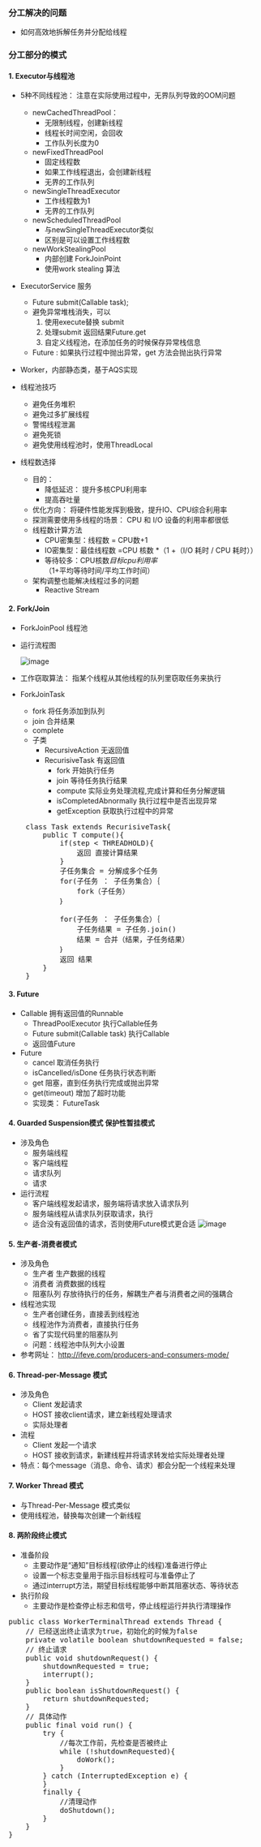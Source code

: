 ### 分工解决的问题
- 如何高效地拆解任务并分配给线程

### 分工部分的模式
#### 1. Executor与线程池 
- 5种不同线程池： 注意在实际使用过程中，无界队列导致的OOM问题
    - newCachedThreadPool： 
        - 无限制线程，创建新线程
        - 线程长时间空闲，会回收
        - 工作队列长度为0
    - newFixedThreadPool 
        - 固定线程数
        - 如果工作线程退出，会创建新线程
        - 无界的工作队列
    - newSingleThreadExecutor
        - 工作线程数为1
        - 无界的工作队列
    - newScheduledThreadPool
        - 与newSingleThreadExecutor类似
        - 区别是可以设置工作线程数
    - newWorkStealingPool 
        - 内部创建 ForkJoinPoint
        - 使用work stealing 算法
        
- ExecutorService 服务
    - Future submit(Callable task); 
    - 避免异常堆栈消失，可以
        1. 使用execute替换 submit
        2. 处理submit 返回结果Future.get
        3. 自定义线程池，在添加任务的时候保存异常栈信息
    - Future : 如果执行过程中抛出异常，get 方法会抛出执行异常
- Worker，内部静态类，基于AQS实现

- 线程池技巧
    - 避免任务堆积
    - 避免过多扩展线程
    - 警惕线程泄漏
    - 避免死锁
    - 避免使用线程池时，使用ThreadLocal
- 线程数选择
    - 目的： 
        - 降低延迟： 提升多核CPU利用率
        - 提高吞吐量
    - 优化方向： 将硬件性能发挥到极致，提升IO、CPU综合利用率
    - 探测需要使用多线程的场景：  CPU 和 I/O 设备的利用率都很低
    - 线程数计算方法
        - CPU密集型：线程数 = CPU数+1
        - IO密集型：最佳线程数 =CPU 核数 *（1 +（I/O 耗时 / CPU 耗时））
        - 等待较多：CPU核数*目标cpu利用率*（1+平均等待时间/平均工作时间）
    - 架构调整也能解决线程过多的问题
        - Reactive Stream
        
#### 2. Fork/Join
- ForkJoinPool 线程池
- 运行流程图
    
    ![image]( images/fork-join.png)
- 工作窃取算法： 指某个线程从其他线程的队列里窃取任务来执行
- ForkJoinTask
    - fork 将任务添加到队列
    - join 合并结果
    - complete 
    - 子类
        - RecursiveAction 无返回值
        - RecurisiveTask  有返回值            
            - fork                  开始执行任务
            - join                  等待任务执行结果
            - compute               实际业务处理流程,完成计算和任务分解逻辑
            - isCompletedAbnormally 执行过程中是否出现异常
            - getException          获取执行过程中的异常
<pre>
    class Task extends RecurisiveTask<T>{
        public T compute(){
            if(step < THREADHOLD){
                返回 直接计算结果
            }
            子任务集合 = 分解成多个任务
            for(子任务 ： 子任务集合）｛
                fork（子任务）
            ｝
            
            for(子任务 ： 子任务集合）｛
                子任务结果 = 子任务.join()
                结果 = 合并（结果，子任务结果）
            ｝
            返回 结果            
        }
    }
</pre> 

#### 3. Future
- Callable 拥有返回值的Runnable
    - ThreadPoolExecutor 执行Callable任务
    - <T> Future<T> submit(Callable<T> task) 执行Callable
    - 返回值Future
- Future
    - cancel               取消任务执行
    - isCancelled/isDone   任务执行状态判断
    - get                  阻塞，直到任务执行完成或抛出异常
    - get(timeout)         增加了超时功能
    - 实现类： FutureTask

#### 4. Guarded Suspension模式 保护性暂挂模式
- 涉及角色
    - 服务端线程
    - 客户端线程
    - 请求队列
    - 请求
- 运行流程
    - 客户端线程发起请求，服务端将请求放入请求队列
    - 服务端线程从请求队列获取请求，执行
    - 适合没有返回值的请求，否则使用Future模式更合适
 ![image]( images/guarded_suspension.jpg)


#### 5. 生产者-消费者模式
- 涉及角色
    - 生产者    生产数据的线程
    - 消费者    消费数据的线程
    - 阻塞队列  存放待执行的任务，解耦生产者与消费者之间的强耦合
- 线程池实现
    - 生产者创建任务，直接丢到线程池
    - 线程池作为消费者，直接执行任务
    - 省了实现代码里的阻塞队列
    - 问题：线程池中队列大小设置
- 参考网址： http://ifeve.com/producers-and-consumers-mode/

#### 6. Thread-per-Message 模式
- 涉及角色
    - Client 发起请求
    - HOST   接收client请求，建立新线程处理请求
    - 实际处理者
- 流程
    -  Client 发起一个请求
    -  HOST 接收到请求，新建线程并将请求转发给实际处理者处理
- 特点：每个message（消息、命令、请求）都会分配一个线程来处理


#### 7. Worker Thread 模式
- 与Thread-Per-Message 模式类似
- 使用线程池，替换每次创建一个新线程

#### 8. 两阶段终止模式
- 准备阶段  
    - 主要动作是“通知”目标线程(欲停止的线程)准备进行停止
    - 设置一个标志变量用于指示目标线程可与准备停止了
    - 通过interrupt方法，期望目标线程能够中断其阻塞状态、等待状态
- 执行阶段  
    - 主要动作是检查停止标志和信号，停止线程运行并执行清理操作
<pre>
public class WorkerTerminalThread extends Thread {
    // 已经送出终止请求为true，初始化的时候为false
    private volatile boolean shutdownRequested = false;
    // 终止请求
    public void shutdownRequest() {
        shutdownRequested = true;
        interrupt();
    }
    public boolean isShutdownRequest() {
        return shutdownRequested;
    }
    // 具体动作
    public final void run() {
        try {
            //每次工作前，先检查是否被终止
            while (!shutdownRequested){
                doWork();
            }
        } catch (InterruptedException e) {
        }
        finally {
            //清理动作
            doShutdown();
        }
    }
}
</pre>